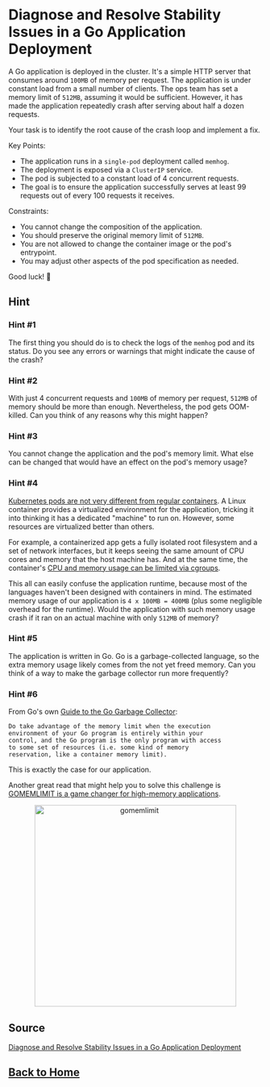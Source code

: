 # **Diagnose and Resolve Stability Issues in a Go Application Deployment**

A Go application is deployed in the cluster. It's a simple HTTP server that consumes around ``100MB`` of memory per request. The application is under constant load from a small number of clients. The ops team has set a memory limit of ``512MB``, assuming it would be sufficient. However, it has made the application repeatedly crash after serving about half a dozen requests.

Your task is to identify the root cause of the crash loop and implement a fix.

Key Points:

- The application runs in a ``single-pod`` deployment called ``memhog``.
- The deployment is exposed via a ``ClusterIP`` service.
- The pod is subjected to a constant load of 4 concurrent requests.
- The goal is to ensure the application successfully serves at least 99 requests out of every 100 requests it receives.

Constraints:

- You cannot change the composition of the application.
- You should preserve the original memory limit of ``512MB``.
- You are not allowed to change the container image or the pod's entrypoint.
- You may adjust other aspects of the pod specification as needed.

Good luck! 🎯

## **Hint**

### **Hint #1**

The first thing you should do is to check the logs of the ``memhog`` pod and its status. Do you see any errors or warnings that might indicate the cause of the crash?

### **Hint #2**

With just 4 concurrent requests and ``100MB`` of memory per request, ``512MB`` of memory should be more than enough. Nevertheless, the pod gets OOM-killed. Can you think of any reasons why this might happen?

### **Hint #3**

You cannot change the application and the pod's memory limit. What else can be changed that would have an effect on the pod's memory usage?

### **Hint #4**

[Kubernetes pods are not very different from regular containers](https://labs.iximiuz.com/tutorials/containers-vs-pods). A Linux container provides a virtualized environment for the application, tricking it into thinking it has a dedicated "machine" to run on. However, some resources are virtualized better than others.

For example, a containerized app gets a fully isolated root filesystem and a set of network interfaces, but it keeps seeing the same amount of CPU cores and memory that the host machine has. And at the same time, the container's [CPU and memory usage can be limited via cgroups](https://labs.iximiuz.com/tutorials/controlling-process-resources-with-cgroups).

This all can easily confuse the application runtime, because most of the languages haven't been designed with containers in mind. The estimated memory usage of our application is ``4 x 100MB = 400MB`` (plus some negligible overhead for the runtime). Would the application with such memory usage crash if it ran on an actual machine with only ``512MB`` of memory?

### **Hint #5**

The application is written in Go. Go is a garbage-collected language, so the extra memory usage likely comes from the not yet freed memory. Can you think of a way to make the garbage collector run more frequently?

### **Hint #6**

From Go's own [Guide to the Go Garbage Collector](https://tip.golang.org/doc/gc-guide):

```
Do take advantage of the memory limit when the execution
environment of your Go program is entirely within your
control, and the Go program is the only program with access
to some set of resources (i.e. some kind of memory
reservation, like a container memory limit).
```

This is exactly the case for our application.

Another great read that might help you to solve this challenge is [GOMEMLIMIT is a game changer for high-memory applications](https://weaviate.io/blog/gomemlimit-a-game-changer-for-high-memory-applications).

<p align="center"> 
    <img src="https://labs.iximiuz.com/content/files/challenges/fix-go-app-container-oom/__static__/gomemlimit.png" width="400" alt="gomemlimit" > 
</p>

## **Source**

[Diagnose and Resolve Stability Issues in a Go Application Deployment](https://labs.iximiuz.com/challenges/fix-go-app-container-oom)

## **[Back to Home](../../)**